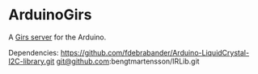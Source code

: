 # ArduinoGirs
A [Girs server](http://www.harctoolbox.org/Girs.html) for the Arduino.

Dependencies: https://github.com/fdebrabander/Arduino-LiquidCrystal-I2C-library.git
git@github.com:bengtmartensson/IRLib.git
